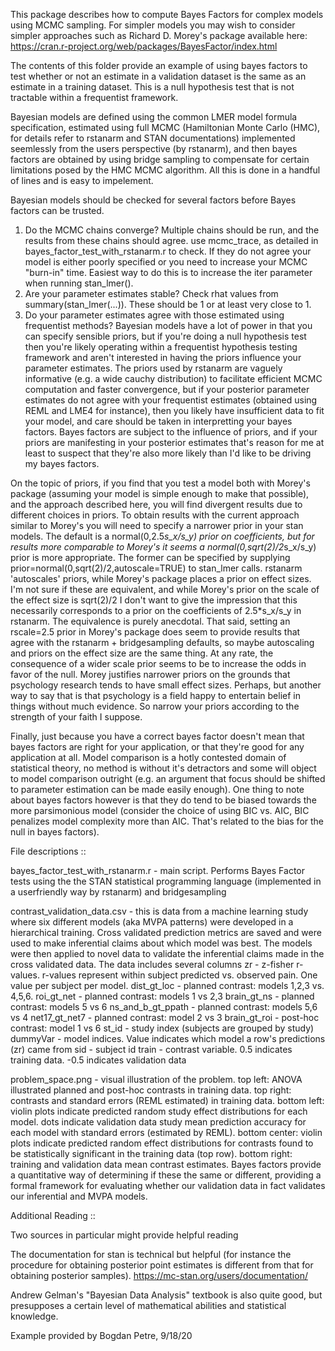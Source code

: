 This package describes how to compute Bayes Factors for complex models using MCMC sampling. For
simpler models you may wish to consider simpler approaches such as Richard D. Morey's package
available here:
https://cran.r-project.org/web/packages/BayesFactor/index.html

The contents of this folder provide an example of using bayes factors to test whether or not an
estimate in a validation dataset is the same as an estimate in a training dataset. This is a null
hypothesis test that is not tractable within a frequentist framework. 

Bayesian models are defined using the common LMER model formula specification, estimated using
full MCMC (Hamiltonian Monte Carlo (HMC), for details refer to rstanarm and STAN documentations)
implemented seemlessly from the users perspective (by rstanarm), and then bayes factors are
obtained by using bridge sampling to compensate for certain limitations posed by the HMC MCMC
algorithm. All this is done in a handful of lines and is easy to impelement. 

Bayesian models should be checked for several factors before Bayes factors can be trusted.
1) Do the MCMC chains converge? Multiple chains should be run, and the results from these chains
should agree. use mcmc_trace, as detailed in bayes_factor_test_with_rstanarm.r to check. If they
do not agree your model is either poorly specified or you need to increase your MCMC "burn-in"
time. Easiest way to do this is to increase the iter parameter when running stan_lmer().
2) Are your parameter estimates stable? Check rhat values from summary(stan_lmer(...)). These
should be 1 or at least very close to 1.
3) Do your parameter estimates agree with those estimated using frequentist methods? Bayesian
models have a lot of power in that you can specify sensible priors, but if you're doing a null
hypothesis test then you're likely operating within a frequentist hypothesis testing framework and
aren't interested in having the priors influence your parameter estimates. The priors used by
rstanarm are vaguely informative (e.g. a wide cauchy distribution) to facilitate efficient MCMC
computation and faster convergence, but if your posterior parameter estimates do not agree with
your frequentist estimates (obtained using REML and LME4 for instance), then you likely have
insufficient data to fit your model, and care should be taken in interpretting your bayes factors.
Bayes factors are subject to the influence of priors, and if your priors are manifesting in your
posterior estimates that's reason for me at least to suspect that they're also more likely than
I'd like to be driving my bayes factors.

On the topic of priors, if you find that you test a model both with Morey's package (assuming your
model is simple enough to make that possible), and the approach described here, you will find
divergent results due to different choices in priors. To obtain results with the current approach
similar to Morey's you will need to specify a narrower prior in your stan models. The default is a
normal(0,2.5*s_x/s_y) prior on coefficients, but for results more comparable to Morey's it seems a
normal(0,sqrt(2)/2*s_x/s_y) prior is more appropriate. The former can be specified by supplying
prior=normal(0,sqrt(2)/2,autoscale=TRUE) to stan_lmer calls. rstanarm 'autoscales' priors, while
Morey's package places a prior on effect sizes. I'm not sure if these are equivalent, and while
Morey's prior on the scale of the effect size is sqrt(2)/2 I don't want to give the impression
that this necessarily corresponds to a prior on the coefficients of 2.5*s_x/s_y in rstanarm. The
equivalence is purely anecdotal. That said, setting an rscale=2.5 prior in Morey's package does
seem to provide results that agree with the rstanarm + bridgesampling defaults, so maybe 
autoscaling and priors on the effect size are the same thing. At any rate, the consequence of a 
wider scale prior seems to be to increase the odds in favor of the null. Morey justifies narrower
priors on the grounds that psychology research tends to have small effect sizes. Perhaps, but 
another way to say that is that psychology is a field happy to entertain belief in things without
much evidence. So narrow your priors according to the strength of your faith I suppose.

Finally, just because you have a correct bayes factor doesn't mean that bayes factors are right
for your application, or that they're good for any application at all. Model comparison is a hotly
contested domain of statistical theory, no method is without it's detractors and some will object
to model comparison outright (e.g. an argument that focus should be shifted to parameter
estimation can be made easily enough). One thing to note about bayes factors however is that they
do tend to be biased towards the more parsimonious model (consider the choice of using BIC vs.
AIC, BIC penalizes model complexity more than AIC. That's related to the bias for the null in
bayes factors).


File descriptions ::

bayes_factor_test_with_rstanarm.r - main script. Performs Bayes Factor tests using the the STAN
statistical programming language (implemented in a userfriendly way by rstanarm) and
bridgesampling

contrast_validation_data.csv - this is data from a machine learning study where six different
models (aka MVPA patterns) were developed in a hierarchical training. Cross validated prediction
metrics are saved and were used to make inferential claims about which model was best. The models
were then applied to novel data to validate the inferential claims made in the cross validated
data. The data includes several columns
zr - z-fisher r-values. r-values represent within subject predicted vs. observed pain. One value
per subject per model.
dist_gt_loc - planned contrast: models 1,2,3 vs. 4,5,6.
roi_gt_net - planned contrast: models 1 vs 2,3
brain_gt_ns - planned contrast: models 5 vs 6
ns_and_b_gt_ppath - planned contrast: models 5,6 vs 4
net17_gt_net7 - planned contrast: model 2 vs 3
brain_gt_roi - post-hoc contrast: model 1 vs 6
st_id - study index (subjects are grouped by study)
dummyVar - model indices. Value indicates which model a row's predictions (zr) came from
sid - subject id
train - contrast variable. 0.5 indicates training data. -0.5 indicates validation data


problem_space.png - visual illustration of the problem.
top left: ANOVA illustrated planned and post-hoc contrasts in training data.
top right: contrasts and standard errors (REML estimated) in training data.
bottom left: violin plots indicate predicted random study effect distributions for each model.
dots indicate validation data study mean prediction accuracy for each model with standard errors
(estimated by REML).
bottom center: violin plots indicate predicted random effect distributions for contrasts found to
be statistically significant in the training data (top row).
bottom right: training and validation data mean contrast estimates. Bayes factors provide a
quantitative way of determining if these the same or different, providing a formal framework for
evaluating whether our validation data in fact validates our inferential and MVPA models.


Additional Reading ::

Two sources in particular might provide helpful reading

The documentation for stan is technical but helpful (for instance the procedure for obtaining
posterior point estimates is different from that for obtaining posterior samples).
https://mc-stan.org/users/documentation/

Andrew Gelman's "Bayesian Data Analysis" textbook is also quite good, but presupposes a certain
level of mathematical abilities and statistical knowledge.

Example provided by Bogdan Petre, 9/18/20
